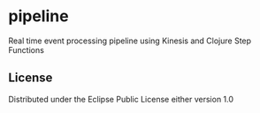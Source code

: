 # pipeline

Real time event processing pipeline using Kinesis and Clojure Step Functions

## License

Distributed under the Eclipse Public License either version 1.0
